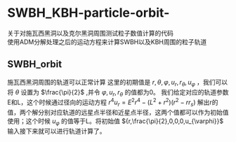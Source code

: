 # SWBH_KBH-particle-orbit-
关于对施瓦西黑洞以及克尔黑洞周围测试粒子数值计算的代码  
使用ADM分解处理之后的运动方程来计算SWBH以及KBH周围的粒子轨道  
## SWBH_orbit 
施瓦西黑洞周围的轨道可以正常计算
这里的初期值是 ${r,\theta,\varphi,u_r,r_{\theta},u_{\varphi}}$ ，我们可以将 $\theta$ 设置为 $\frac{\pi}{2}$ ,并令 $\varphi,u_r,r_{\theta}$ 的值都为0。
我们给定对应的轨道参数E和L，这个时候通过径向的运动方程 $r^4 {u_r}={E}^2 r^4-\left(L^2+r^2\right) \left(r^2-r {r_s}\right)$ 解出r的值，两个解分别对应轨道的远星点半径和近星点半径，这两个值都可以作为初始值使用；这个时候 $u_{\varphi}$ 的值等于L。将初始值 ${r,\frac{\pi}{2},0,0,0,u_{\varphi}}$ 输入接下来就可以进行轨道计算了。
